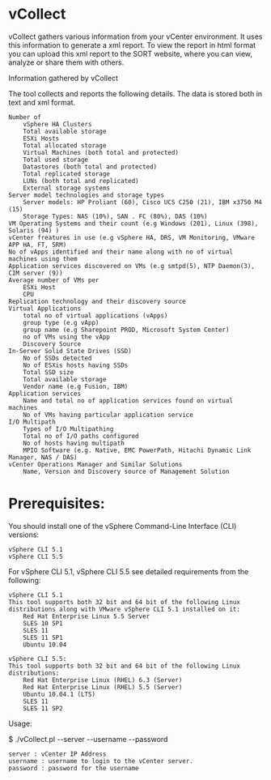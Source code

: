 # vCollect

vCollect gathers various information from your vCenter environment. It uses this information to generate a xml report. To view the report in html format you can upload this xml report to the SORT website, where you can view, analyze or share them with others.

Information gathered by vCollect

The tool collects and reports the following details. The data is stored both in text and xml format.

    Number of
        vSphere HA Clusters
        Total available storage
        ESXi Hosts
        Total allocated storage
        Virtual Machines (both total and protected)
        Total used storage
        Datastores (both total and protected)
        Total replicated storage
        LUNs (both total and replicated)
        External storage systems
    Server model technologies and storage types
        Server models: HP Proliant (60), Cisco UCS C250 (21), IBM x3750 M4 (15)
        Storage Types: NAS (10%), SAN . FC (80%), DAS (10%)
    VM Operating Systems and their count (e.g Windows (201), Linux (398), Solaris (94) )
    vCenter freatures in use (e.g vSphere HA, DRS, VM Monitoring, VMware APP HA, FT, SRM)
    No of vApps identified and their name along with no of virtual machines using them
    Application services discovered on VMs (e.g smtpd(5), NTP Daemon(3), CIM server (9))
    Average number of VMs per
        ESXi Host
        CPU
    Replication technology and their discovery source
    Virtual Applications
        total no of virtual applications (vApps)
        group type (e.g vApp)
        group name (e.g Sharepoint PROD, Microsoft System Center)
        no of VMs using the vApp
        Discovery Source
    In-Server Solid State Drives (SSD)
        No of SSDs detected
        No of ESXis hosts having SSDs
        Total SSD size
        Total available storage
        Vendor name (e.g Fusion, IBM)
    Application services
        Name and total no of application services found on virtual machines
        No of VMs having particular application service
    I/O Multipath
        Types of I/O Multipathing
        Total no of I/O paths configured
        No of hosts having multipath
        MPIO Software (e.g. Native, EMC PowerPath, Hitachi Dynamic Link Manager, NAS / DAS)
    vCenter Operations Manager and Similar Solutions
        Name, Version and Discovery source of Management Solution



Prerequisites:
=============

You should install one of the vSphere Command-Line Interface (CLI) versions:

    vSphere CLI 5.1
    vSphere CLI 5.5

For vSphere CLI 5.1, vSphere CLI 5.5 see detailed requirements from the following:

    vSphere CLI 5.1
    This tool supports both 32 bit and 64 bit of the following Linux distributions along with VMware vSphere CLI 5.1 installed on it:
        Red Hat Enterprise Linux 5.5 Server
        SLES 10 SP1
        SLES 11
        SLES 11 SP1
        Ubuntu 10.04

    vSphere CLI 5.5:
    This tool supports both 32 bit and 64 bit of the following Linux distributions:
        Red Hat Enterprise Linux (RHEL) 6.3 (Server)
        Red Hat Enterprise Linux (RHEL) 5.5 (Server)
        Ubuntu 10.04.1 (LTS)
        SLES 11
        SLES 11 SP2

Usage:

$ ./vCollect.pl --server <vCenter ip address> --username <username> --password <password>

    server : vCenter IP Address
    username : username to login to the vCenter server.
    password : password for the username



